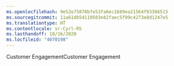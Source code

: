 ```yaml
---
ms.openlocfilehash: 9e52e75878bfe53fa6ec1689ea21564f03386515
ms.sourcegitcommit: 11a61db54119503e82faec5f99c4273e8d1247e5
ms.translationtype: HT
ms.contentlocale: sr-Cyrl-RS
ms.lasthandoff: 10/16/2020
ms.locfileid: "4070198"
---
```

<span data-ttu-id="0fc14-101">Customer Engagement</span><span class="sxs-lookup"><span data-stu-id="0fc14-101">Customer Engagement</span></span>